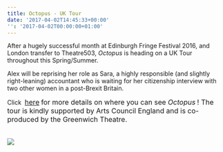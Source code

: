 ```yaml
---
title: Octopus - UK Tour
date: '2017-04-02T14:45:33+00:00'
'': '2017-04-02T00:00:00+01:00'
---
```



After a hugely successful month at Edinburgh Fringe Festival 2016, and London transfer to Theatre503, *Octopus* is heading on a UK Tour throughout this Spring/Summer.

Alex will be reprising her role as Sara, a highly responsible (and slightly right-leaning) accountant who is waiting for her citizenship interview with two other women in a post-Brexit Britain.

Click 
<a href="http://www.papertiger.org.uk/blog/announcing-octopus-tour-2017" style="font-size: 1rem; background-color: rgb(255, 255, 255);">here</a>
<span style="font-size: 1rem;"> for more details on where you can see </span>
<em style="font-size: 1rem;">Octopus</em>
<span style="font-size: 1rem;">! The tour is kindly supported by Arts Council England and is co-produced by the Greenwich Theatre.</span>

<span style="font-size: 1rem;"><br></span>![](/204-Zuleika-Henry-Paper-Tiger-Octopus,large-4.jpg)

<span style="font-size: 1rem;"><br></span>

<span style="font-size: 1rem;"><br></span>


